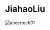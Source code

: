 # JiahaoLiu


<p><img align="center" src="https://github-readme-stats.vercel.app/api/top-langs?username=everEvergolw&show_icons=true&locale=en&layout=compact" alt="abeertech01" /></p>
